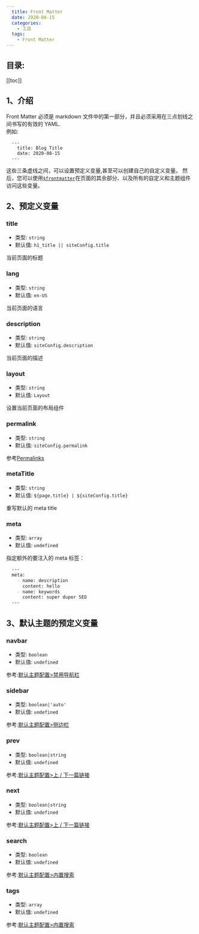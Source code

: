 ```yaml
---
  title: Front Matter
  date: 2020-08-15
  categories:
    - 工具
  tags:
    - Front Matter
---
```


## 目录:
[[toc]]

## 1、介绍
  Front Matter 必须是 markdown 文件中的第一部分，并且必须采用在三点划线之间书写的有效的 YAML.  
  例如:  
  ```
    ---
      title: Blog Title
      date: 2020-08-15
    ---
  ```
  这些三条虚线之间，可以设置预定义变量,甚至可以创建自己的自定义变量。 然后，您可以使用<code>[$frontmatter](https://www.vuepress.cn/guide/global-computed.html#frontmatter)</code>在页面的其余部分、以及所有的自定义和主题组件访问这些变量。<br>

## 2、预定义变量

### title
- 类型: `string`  
- 默认值: `h1_title || siteConfig.title`  

当前页面的标题

### lang  
- 类型: `string`  
- 默认值: `en-US`  

当前页面的语言

### description  
- 类型: `string`  
- 默认值: `siteConfig.description`  

当前页面的描述

### layout  
- 类型: `string`  
- 默认值: `Layout`  

设置当前页面的布局组件

### permalink  
- 类型: `string`  
- 默认值: `siteConfig.permalink`  

参考[Permalinks](https://www.vuepress.cn/guide/permalinks.html)

### metaTitle  
- 类型: `string`  
- 默认值: `${page.title} | ${siteConfig.title}`  

重写默认的 meta title

### meta  
- 类型: `array`  
- 默认值: `undefined`  

指定额外的要注入的 meta 标签：
```markdown
  ---
  meta:
    - name: description
      content: hello
    - name: keywords
      content: super duper SEO
  ---
```

## 3、默认主题的预定义变量

### navbar  
- 类型: `boolean`  
- 默认值: `undefined`  

参考:[默认主题配置>禁用导航栏](https://www.vuepress.cn/theme/default-theme-config.html)

### sidebar  
- 类型: `boolean|'auto'`  
- 默认值: `undefined`  

参考:[默认主题配置>侧边栏](https://www.vuepress.cn/theme/default-theme-config.html)

### prev  
- 类型: `boolean|string`  
- 默认值: `undefined`  

参考:[默认主题配置>上 / 下一篇链接](https://www.vuepress.cn/theme/default-theme-config.html)

### next  
- 类型: `boolean|string`  
- 默认值: `undefined`  

参考:[默认主题配置>上 / 下一篇链接](https://www.vuepress.cn/theme/default-theme-config.html)

### search  
- 类型: `boolean`  
- 默认值: `undefined`  

参考:[默认主题配置>内置搜索](https://www.vuepress.cn/theme/default-theme-config.html)

### tags  
- 类型: `array`  
- 默认值: `undefined`  

参考:[默认主题配置>内置搜索](https://www.vuepress.cn/theme/default-theme-config.html)